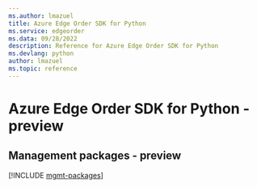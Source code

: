 ```yaml
---
ms.author: lmazuel
title: Azure Edge Order SDK for Python
ms.service: edgeorder
ms.data: 09/28/2022
description: Reference for Azure Edge Order SDK for Python
ms.devlang: python
author: lmazuel
ms.topic: reference
---
```

# Azure Edge Order SDK for Python - preview

## Management packages - preview
[!INCLUDE [mgmt-packages](edge-order-mgmt-index.md)]
